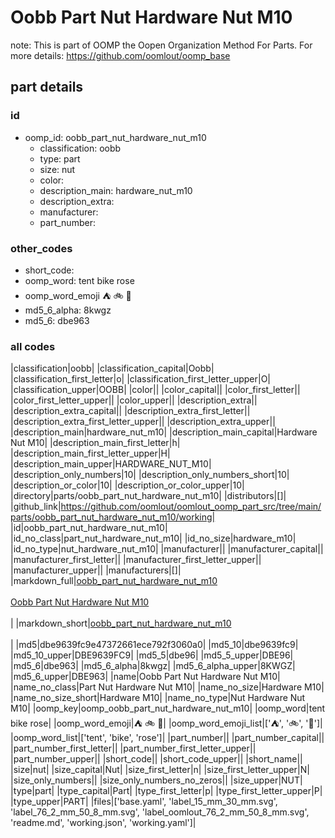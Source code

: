 # Oobb Part Nut Hardware Nut M10  

note: This is part of OOMP the Oopen Organization Method For Parts. For more details: https://github.com/oomlout/oomp_base

##  part details





### id
* oomp_id: oobb_part_nut_hardware_nut_m10
  * classification: oobb
  * type: part
  * size: nut
  * color: 
  * description_main: hardware_nut_m10
  * description_extra: 
  * manufacturer: 
  * part_number: 

### other_codes
* short_code: 
* oomp_word: tent bike rose
* oomp_word_emoji :tent: :bike: :rose:
* md5_6_alpha: 8kwgz
* md5_6: dbe963

### all codes 
|classification|oobb|
|classification_capital|Oobb|
|classification_first_letter|o|
|classification_first_letter_upper|O|
|classification_upper|OOBB|
|color||
|color_capital||
|color_first_letter||
|color_first_letter_upper||
|color_upper||
|description_extra||
|description_extra_capital||
|description_extra_first_letter||
|description_extra_first_letter_upper||
|description_extra_upper||
|description_main|hardware_nut_m10|
|description_main_capital|Hardware Nut M10|
|description_main_first_letter|h|
|description_main_first_letter_upper|H|
|description_main_upper|HARDWARE_NUT_M10|
|description_only_numbers|10|
|description_only_numbers_short|10|
|description_or_color|10|
|description_or_color_upper|10|
|directory|parts/oobb_part_nut_hardware_nut_m10|
|distributors|[]|
|github_link|https://github.com/oomlout/oomlout_oomp_part_src/tree/main/parts/oobb_part_nut_hardware_nut_m10/working|
|id|oobb_part_nut_hardware_nut_m10|
|id_no_class|part_nut_hardware_nut_m10|
|id_no_size|hardware_m10|
|id_no_type|nut_hardware_nut_m10|
|manufacturer||
|manufacturer_capital||
|manufacturer_first_letter||
|manufacturer_first_letter_upper||
|manufacturer_upper||
|manufacturers|[]|
|markdown_full|[oobb_part_nut_hardware_nut_m10](https://github.com/oomlout/oomlout_oomp_part_src/tree/main/parts/oobb_part_nut_hardware_nut_m10/working)<br>[](https://github.com/oomlout/oomlout_oomp_part_src/tree/main/parts/oobb_part_nut_hardware_nut_m10/working)<br>[Oobb Part Nut Hardware Nut M10](https://github.com/oomlout/oomlout_oomp_part_src/tree/main/parts/oobb_part_nut_hardware_nut_m10/working)<br><br>|
|markdown_short|[oobb_part_nut_hardware_nut_m10](https://github.com/oomlout/oomlout_oomp_part_src/tree/main/parts/oobb_part_nut_hardware_nut_m10/working)<br><br>|
|md5|dbe9639fc9e47372661ece792f3060a0|
|md5_10|dbe9639fc9|
|md5_10_upper|DBE9639FC9|
|md5_5|dbe96|
|md5_5_upper|DBE96|
|md5_6|dbe963|
|md5_6_alpha|8kwgz|
|md5_6_alpha_upper|8KWGZ|
|md5_6_upper|DBE963|
|name|Oobb Part Nut Hardware Nut M10|
|name_no_class|Part Nut Hardware Nut M10|
|name_no_size|Hardware M10|
|name_no_size_short|Hardware M10|
|name_no_type|Nut Hardware Nut M10|
|oomp_key|oomp_oobb_part_nut_hardware_nut_m10|
|oomp_word|tent bike rose|
|oomp_word_emoji|:tent: :bike: :rose:|
|oomp_word_emoji_list|[':tent:', ':bike:', ':rose:']|
|oomp_word_list|['tent', 'bike', 'rose']|
|part_number||
|part_number_capital||
|part_number_first_letter||
|part_number_first_letter_upper||
|part_number_upper||
|short_code||
|short_code_upper||
|short_name||
|size|nut|
|size_capital|Nut|
|size_first_letter|n|
|size_first_letter_upper|N|
|size_only_numbers||
|size_only_numbers_no_zeros||
|size_upper|NUT|
|type|part|
|type_capital|Part|
|type_first_letter|p|
|type_first_letter_upper|P|
|type_upper|PART|
|files|['base.yaml', 'label_15_mm_30_mm.svg', 'label_76_2_mm_50_8_mm.svg', 'label_oomlout_76_2_mm_50_8_mm.svg', 'readme.md', 'working.json', 'working.yaml']|
